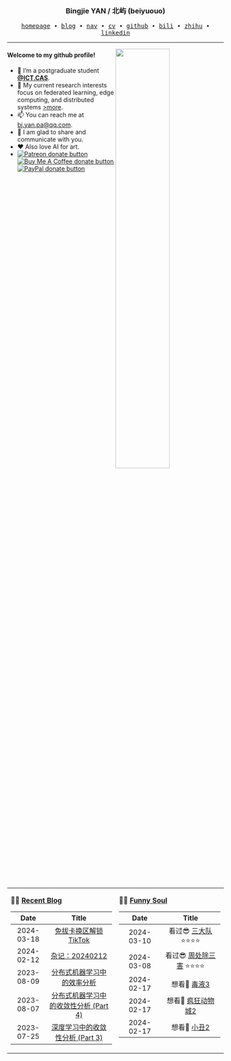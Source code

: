 <h3 align="center"> Bingjie YAN / 北屿 (beiyuouo) </h3>


<p align="center">
  <samp>
    <a href="https://www.bj-yan.top/">homepage</a> ∙
    <a href="https://blog.bj-yan.top/">blog</a> ∙
    <a href="https://nav.bj-yan.top/">nav</a> ∙
    <a href="https://www.bj-yan.top/pdf/cv_en.pdf">cv</a> ∙ 
    <a href="https://github.com/beiyuouo">github</a> ∙ 
    <a href="https://space.bilibili.com/23511429">bili</a> ∙ 
    <a href="https://www.zhihu.com/people/bei-yu-84-25">zhihu</a> ∙ 
    <a href="https://www.linkedin.com/in/bingjie-yan-ba968118b/">linkedin</a>
  </samp>
</p>


---

<img align="right" src="https://github-readme-stats.vercel.app/api?username=beiyuouo&show_icons=true&hide_border=true&theme=radical" width="50%">


#### Welcome to my github profile!
<!-- languages:start -->
<!-- prettier-ignore-start -->
<!-- markdownlint-disable -->
- 🔭 I’m a postgraduate student [**@ICT.CAS**](http://www.ict.cas.cn/).
- 🌱 My current research interests focus on federated learning, edge computing, and distributed systems [>more](https://www.bj-yan.top).
- 📫 You can reach me at [bj.yan.pa@qq.com](mailto:bj.yan.pa@qq.com).
- 🎨 I am glad to share and communicate with you.
- ❤️ Also love AI for art.
- <span class="badge-patreon"><a href="https://patreon.com/beiyuouo" title="Donate to this project using Patreon"><img src="https://img.shields.io/badge/patreon-donate-yellow.svg" alt="Patreon donate button" /></a></span>
<span class="badge-buymeacoffee"><a href="https://www.buymeacoffee.com/beiyu233z" title="Donate to this project using Buy Me A Coffee"><img src="https://img.shields.io/badge/buy%20me%20a%20coffee-donate-yellow.svg" alt="Buy Me A Coffee donate button" /></a></span>
<span class="badge-paypal"><a href="https://www.paypal.com/paypalme/beiyuouo" title="Donate to this project using Paypal"><img src="https://img.shields.io/badge/paypal-donate-yellow.svg" alt="PayPal donate button" /></a></span>

<!-- markdownlint-restore -->
<!-- prettier-ignore-end -->
<!-- languages:end -->

<table width="100%" align="center" padding="0" margin="0">
<tr>
<td valign="top" width="50%">

**🤹‍♀️ <a href="https://blog.bj-yan.top/" target="_blank">Recent Blog</a>**

<!-- START_SECTION:blog -->
| Date | Title |
| :-: | :---: |
| 2024-03-18 | <a href='https://blog.bj-yan.top/p/blog-tiktok-unlock/' target='_blank'>免拔卡换区解锁 TikTok</a> |
| 2024-02-12 | <a href='https://blog.bj-yan.top/p/misc-20240212/' target='_blank'>杂记：20240212</a> |
| 2023-08-09 | <a href='https://blog.bj-yan.top/p/blog-efficiency-analysis-of-distributed-machine-learning/' target='_blank'>分布式机器学习中的效率分析</a> |
| 2023-08-07 | <a href='https://blog.bj-yan.top/p/blog-convergence-analysis-in-deep-learning-part-4/' target='_blank'>分布式机器学习中的收敛性分析 (Part 4)</a> |
| 2023-07-25 | <a href='https://blog.bj-yan.top/p/blog-convergence-analysis-in-deep-learning-part-3/' target='_blank'>深度学习中的收敛性分析 (Part 3)</a> |
<!-- END_SECTION:blog -->
</td>
<td valign="top" width="50%">

**🤾‍♂️ <a href="https://www.douban.com/people/beiyuouo/" target="_blank">Funny Soul</a>**

<!-- START_SECTION:douban -->
| Date | Title |
| :-: | :---: |
| 2024-03-10 | 看过😎 <a href='http://movie.douban.com/subject/35208463/' target='_blank'>三大队</a> ⭐⭐⭐⭐ |
| 2024-03-08 | 看过😎 <a href='http://movie.douban.com/subject/36151692/' target='_blank'>周处除三害</a> ⭐⭐⭐⭐ |
| 2024-02-17 | 想看🤔 <a href='http://movie.douban.com/subject/35087675/' target='_blank'>毒液3</a>  |
| 2024-02-17 | 想看🤔 <a href='http://movie.douban.com/subject/26817136/' target='_blank'>疯狂动物城2</a>  |
| 2024-02-17 | 想看🤔 <a href='http://movie.douban.com/subject/34909341/' target='_blank'>小丑2</a>  |
<!-- END_SECTION:douban -->
</td>
</tr>

<!-- START_SECTION:github-xxx -->
<!-- END_SECTION:github-xxx -->

</table>
